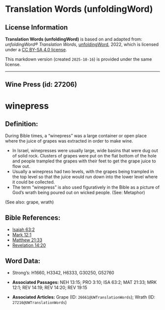 # Translation Words (unfoldingWord)

## License Information

**Translation Words (unfoldingWord)** is based on and adapted from: _unfoldingWord® Translation Words_, [unfoldingWord](https://unfoldingword.org/utw), 2022, which is licensed under a [CC BY-SA 4.0 license](https://creativecommons.org/licenses/by-sa/4.0/legalcode.en).

This markdown version (created `2025-10-16`) is provided under the same license.



--------------------------------

## Wine Press (id: 27206)

winepress
=========

Definition:
-----------

During Bible times, a “winepress” was a large container or open place where the juice of grapes was extracted in order to make wine.

* In Israel, winepresses were usually large, wide basins that were dug out of solid rock. Clusters of grapes were put on the flat bottom of the hole and people trampled the grapes with their feet to get the grape juice to flow out.
* Usually a winepress had two levels, with the grapes being trampled in the top level so that the juice would run down into the lower level where it could be collected.
* The term “winepress” is also used figuratively in the Bible as a picture of God’s wrath being poured out on wicked people. (See: Metaphor)

(See also: grape, wrath)

Bible References:
-----------------

* [Isaiah 63:2](https://ref.ly/Isa63:2)
* [Mark 12:1](https://ref.ly/Mark12:1)
* [Matthew 21:33](https://ref.ly/Matt21:33)
* [Revelation 14:20](https://ref.ly/Rev14:20)

Word Data:
----------

* Strong’s: H1660, H3342, H6333, G30250, G52760

* **Associated Passages:** NEH 13:15; PRO 3:10; ISA 63:2; MAT 21:33; MRK 12:1; REV 14:19; REV 14:20; REV 19:15
* **Associated Articles:** Grape (ID: `26661@UWTranslationWords`); Wrath (ID: `27216@UWTranslationWords`)

